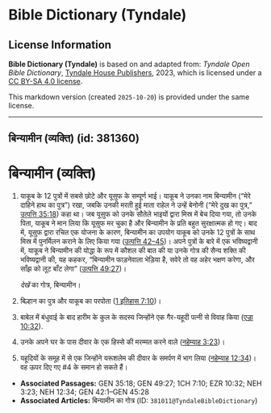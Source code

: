 # Bible Dictionary (Tyndale)

## License Information

**Bible Dictionary (Tyndale)** is based on and adapted from: _Tyndale Open Bible Dictionary_, [Tyndale House Publishers](https://tyndaleopenresources.com/), 2023, which is licensed under a [CC BY-SA 4.0 license](https://creativecommons.org/licenses/by-sa/4.0/legalcode.en).

This markdown version (created `2025-10-20`) is provided under the same license.



--------------------------------

## बिन्यामीन (व्यक्ति) (id: 381360)

बिन्यामीन (व्यक्ति)
===================

1. याकूब के 12 पुत्रों में सबसे छोटे और यूसुफ के सम्पूर्ण भाई। याकूब ने उनका नाम बिन्यामीन (“मेरे दाहिने हाथ का पुत्र”) रखा, जबकि उनकी मरती हुई माता राहेल ने उन्हें बेनोनी (“मेरे दुख का पुत्र,” [उत्पत्ति 35:18](https://ref.ly/Gen35:18)) कहा था। जब यूसुफ को उनके सौतेले भाइयों द्वारा मिस्र में बेच दिया गया, तो उनके पिता, याकूब ने मान लिया कि यूसुफ मर चुका है और बिन्यामीन के प्रति बहुत सुरक्षात्मक हो गए। बाद में, यूसुफ द्वारा रचित एक योजना के कारण, बिन्यामीन का उपयोग याकूब को उनके 12 पुत्रों के साथ मिस्र में पुनर्मिलन कराने के लिए किया गया ([उत्पत्ति 42–45](https://ref.ly/Gen42:1-Gen45:28))। अपने पुत्रों के बारे में एक भविष्यद्वानी में, याकूब ने बिन्यामीन की योद्धा के रूप में कौशल की बात की या उनके गोत्र की सैन्य शक्ति की भविष्यद्वानी की, यह कहकर, “बिन्यामीन फाड़नेवाला भेड़िया है, सवेरे तो वह अहेर भक्षण करेगा, और साँझ को लूट बाँट लेगा” ([उत्पत्ति 49:27](https://ref.ly/Gen49:27))।

    *देखें* का गोत्र, बिन्यामीन।

2. बिल्हान का पुत्र और याकूब का परपोता ([1 इतिहास 7:10](https://ref.ly/1Chr7:10))।
3. बाबेल में बंधुवाई के बाद हारीम के कुल के सदस्य जिन्होंने एक गैर\-यहूदी पत्नी से विवाह किया ([एज्रा 10:32](https://ref.ly/Ezra10:32)).
4. उनके अपने घर के पास दीवार के एक हिस्से की मरम्मत करने वाले ([नहेम्याह 3:23](https://ref.ly/Neh3:23))।
5. यहूदियों के समूह में से एक जिन्होंने यरूशलेम की दीवार के समर्पण में भाग लिया ([नहेम्याह 12:34](https://ref.ly/Neh12:34))। वह ऊपर दिए गए \#4 के समान हो सकते हैं।

* **Associated Passages:** GEN 35:18; GEN 49:27; 1CH 7:10; EZR 10:32; NEH 3:23; NEH 12:34; GEN 42:1–GEN 45:28
* **Associated Articles:** बिन्यामीन का गोत्र (ID: `381011@TyndaleBibleDictionary`)


